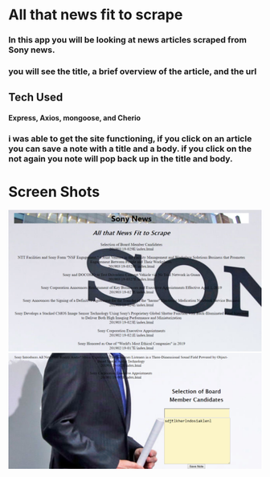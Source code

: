 # All that news fit to scrape

### In this app you will be looking at news articles scraped from Sony news.
### you will see the title, a brief overview of the article, and the url
## Tech Used
#### Express, Axios, mongoose, and Cherio

### i was able to get the site functioning, if you click on an article you can save a note with a title and a body.  if you click on the not again you note will pop back up in the title and body.

# Screen Shots
![alt text](photos/Readme10.PNG)
![alt text](photos/readme11.PNG)